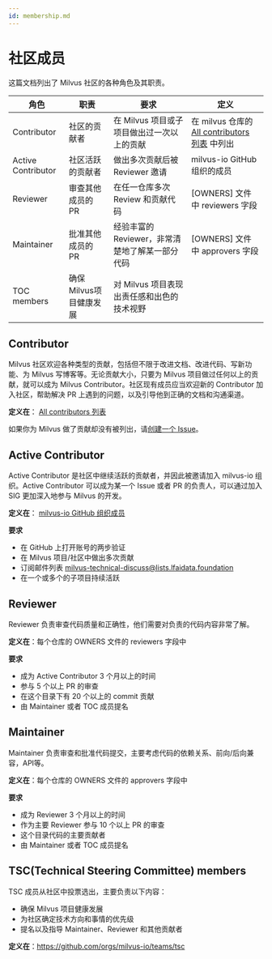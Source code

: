 ```yaml
---
id: membership.md
---
```


# 社区成员

这篇文档列出了 Milvus 社区的各种角色及其职责。

| 角色               | 职责                   | 要求                                            | 定义                                                         |
| ------------------ | ---------------------- | ----------------------------------------------- | ------------------------------------------------------------ |
| Contributor        | 社区的贡献者           | 在 Milvus 项目或子项目做出过一次以上的贡献      | 在 milvus 仓库的 [All contributors 列表](https://github.com/milvus-io/milvus#all-contributors) 中列出 |
| Active Contributor | 社区活跃的贡献者       | 做出多次贡献后被 Reviewer 邀请                  | milvus-io GitHub 组织的成员                                  |
| Reviewer           | 审查其他成员的 PR      | 在任一仓库多次 Review 和贡献代码                | [OWNERS] 文件中 reviewers 字段                               |
| Maintainer         | 批准其他成员的 PR      | 经验丰富的 Reviewer，非常清楚地了解某一部分代码 | [OWNERS] 文件中 approvers 字段                               |
| TOC members        | 确保Milvus项目健康发展 | 对 Milvus 项目表现出责任感和出色的技术视野      |                                                              |



## Contributor

Milvus 社区欢迎各种类型的贡献，包括但不限于改进文档、改进代码、写新功能、为 Milvus 写博客等。无论贡献大小，只要为 Milvus 项目做过任何以上的贡献，就可以成为 Milvus Contributor。社区现有成员应当欢迎新的 Contributor 加入社区，帮助解决 PR 上遇到的问题，以及引导他到正确的文档和沟通渠道。

**定义在**： [All contributors 列表](https://github.com/milvus-io/milvus#all-contributors)

如果你为 Milvus 做了贡献却没有被列出，请[创建一个 Issue](https://github.com/milvus-io/community/issues/new)。



## Active Contributor

Active Contributor 是社区中继续活跃的贡献者，并因此被邀请加入 milvus-io 组织。Active Contributor 可以成为某一个 Issue 或者 PR 的负责人，可以通过加入 SIG 更加深入地参与 Milvus 的开发。

**定义在**： [milvus-io GitHub 组织成员](https://github.com/orgs/milvus-io/people)

**要求**

-   在 GitHub 上打开账号的两步验证
-   在 Milvus 项目/社区中做出多次贡献
-   订阅邮件列表 [milvus-technical-discuss@lists.lfaidata.foundation](mailto:milvus-technical-discuss@lists.lfaidata.foundation)
-   在一个或多个的子项目持续活跃



## Reviewer

Reviewer 负责审查代码质量和正确性，他们需要对负责的代码内容非常了解。

**定义在**：每个仓库的 OWNERS 文件的 reviewers 字段中

**要求**

-   成为 Active Contributor 3 个月以上的时间
-   参与 5 个以上 PR 的审查
-   在这个目录下有 20 个以上的 commit 贡献
-   由 Maintainer 或者 TOC 成员提名



## Maintainer

Maintainer 负责审查和批准代码提交，主要考虑代码的依赖关系、前向/后向兼容，API等。

**定义在**：每个仓库的 OWNERS 文件的 approvers 字段中

**要求**

-   成为 Reviewer 3 个月以上的时间
-   作为主要 Reviewer 参与 10 个以上 PR 的审查
-   这个目录代码的主要贡献者
-   由 Maintainer 或者 TOC 成员提名



## TSC(Technical Steering Committee) members

TSC 成员从社区中投票选出，主要负责以下内容：

-   确保 Milvus 项目健康发展
-   为社区确定技术方向和事情的优先级
-   提名以及指导 Maintainer、Reviewer 和其他贡献者

**定义在**：https://github.com/orgs/milvus-io/teams/tsc
